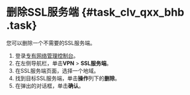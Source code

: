 # 删除SSL服务端 {#task_clv_qxx_bhb .task}

您可以删除一个不需要的SSL服务端。

1.  登录[专有网络管理控制台](https://vpcnext.console.aliyun.com/nat/)。 
2.  在左侧导航栏，单击**VPN** \> **SSL服务端**。 
3.  在SSL服务端页面，选择一个地域。 
4.  找到目标SSL服务端，单击**操作**列下的**删除**。 
5.  在弹出的对话框，单击**确认**。 

